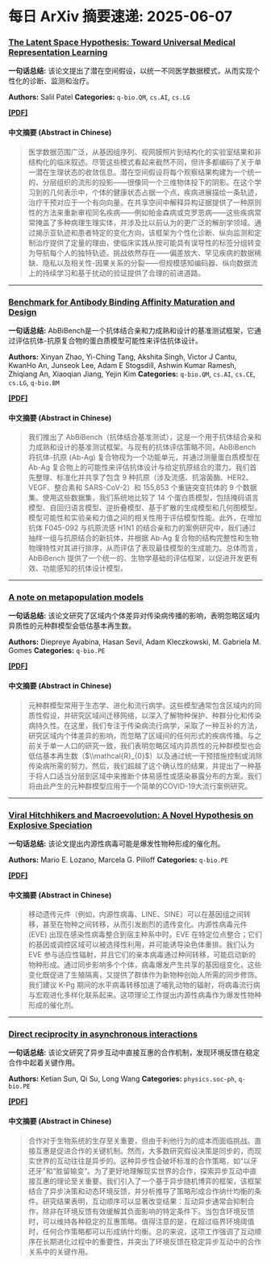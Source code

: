 # 每日 ArXiv 摘要速递: 2025-06-07

### [The Latent Space Hypothesis: Toward Universal Medical Representation Learning](https://arxiv.org/abs/2506.04515)

**一句话总结:** 该论文提出了潜在空间假设，以统一不同医学数据模式，从而实现个性化的诊断、监测和治疗。

**Authors:** Salil Patel
**Categories:** `q-bio.QM`, `cs.AI`, `cs.LG`

[**[PDF]**](https://arxiv.org/pdf/2506.04515)

#### 中文摘要 (Abstract in Chinese)

> 医学数据范围广泛，从基因组序列、视网膜照片到结构化的实验室结果和非结构化的临床叙述。尽管这些模式看起来截然不同，但许多都编码了关于单一潜在生理状态的收敛信息。潜在空间假设将每个观察结果构建为一个统一的、分层组织的流形的投影——很像同一个三维物体投下的阴影。在这个学习到的几何表示中，个体的健康状态占据一个点，疾病进展描绘一条轨迹，治疗干预对应于一个有向向量。在共享空间中解释异构证据提供了一种原则性的方法来重新审视同名疾病——例如帕金森病或克罗恩病——这些疾病常常掩盖了多种病理生理实体，并涉及比以前认为的更广泛的解剖学领域。通过揭示亚轨迹和患者特定的变化方向，该框架为个性化诊断、纵向监测和定制治疗提供了定量的理由，使临床实践从按可能具有误导性的标签分组转变为导航每个人的独特轨迹。挑战依然存在——偏差放大、罕见疾病的数据稀缺、隐私以及相关性-因果关系的分裂——但规模感知编码器、纵向数据流上的持续学习和基于扰动的验证提供了合理的前进道路。

---

### [Benchmark for Antibody Binding Affinity Maturation and Design](https://arxiv.org/abs/2506.04235)

**一句话总结:** AbBiBench是一个抗体结合亲和力成熟和设计的基准测试框架，它通过评估抗体-抗原复合物的蛋白质模型可能性来评估抗体设计。

**Authors:** Xinyan Zhao, Yi-Ching Tang, Akshita Singh, Victor J Cantu, KwanHo An, Junseok Lee, Adam E Stogsdill, Ashwin Kumar Ramesh, Zhiqiang An, Xiaoqian Jiang, Yejin Kim
**Categories:** `q-bio.QM`, `cs.AI`, `cs.CE`, `cs.LG`, `q-bio.BM`

[**[PDF]**](https://arxiv.org/pdf/2506.04235)

#### 中文摘要 (Abstract in Chinese)

> 我们推出了 AbBiBench（抗体结合基准测试），这是一个用于抗体结合亲和力成熟和设计的基准测试框架。与现有的抗体评估策略不同，AbBiBench 将抗体-抗原 (Ab-Ag) 复合物视为一个功能单元，并通过测量蛋白质模型在 Ab-Ag 复合物上的可能性来评估抗体设计与给定抗原结合的潜力。我们首先整理、标准化并共享了包含 9 种抗原（涉及流感、抗溶菌酶、HER2、VEGF、整合素和 SARS-CoV-2）和 155,853 个重链突变抗体的 9 个数据集。使用这些数据集，我们系统地比较了 14 个蛋白质模型，包括掩码语言模型、自回归语言模型、逆折叠模型、基于扩散的生成模型和几何图模型。模型可能性和实验亲和力值之间的相关性用于评估模型性能。此外，在增加抗体 F045-092 与抗原流感 H1N1 的结合亲和力的案例研究中，我们通过抽样一组与抗原结合的新抗体，并根据 Ab-Ag 复合物的结构完整性和生物物理特性对其进行排序，从而评估了表现最佳模型的生成能力。总体而言，AbBiBench 提供了一个统一的、生物学基础的评估框架，以促进开发更有效、功能感知的抗体设计模型。

---

### [A note on metapopulation models](https://arxiv.org/abs/2506.04284)

**一句话总结:** 该论文研究了区域内个体差异对传染病传播的影响，表明忽略区域内异质性的元种群模型会低估基本再生数。

**Authors:** Diepreye Ayabina, Hasan Sevil, Adam Kleczkowski, M. Gabriela M. Gomes
**Categories:** `q-bio.PE`

[**[PDF]**](https://arxiv.org/pdf/2506.04284)

#### 中文摘要 (Abstract in Chinese)

> 元种群模型常用于生态学、进化和流行病学。这些模型通常包含区域内的同质性假设，并研究区域间迁移网络，以深入了解物种保护、种群分化和传染病持久性。在这里，我们专注于传染病流行病学，采取了一种互补的方法，研究区域内个体差异的影响，而忽略了区域间的任何形式的疾病传播。与之前关于单一人口的研究一致，我们表明忽略区域内异质性的元种群模型也会低估基本再生数（$\\mathcal{R}_{0}$）以及通过统一干预措施控制或消除传染病所需的努力。然后，我们超越了这个确认性的结果，并提出了一种基于将人口适当分层到区域中来推断个体易感性或感染暴露分布的方案。我们将由此产生的元种群模型应用于一个简单的COVID-19大流行案例研究。

---

### [Viral Hitchhikers and Macroevolution: A Novel Hypothesis on Explosive Speciation](https://arxiv.org/abs/2506.04511)

**一句话总结:** 该论文提出内源性病毒可能是爆发性物种形成的催化剂。

**Authors:** Mario E. Lozano, Marcela G. Pilloff
**Categories:** `q-bio.PE`

[**[PDF]**](https://arxiv.org/pdf/2506.04511)

#### 中文摘要 (Abstract in Chinese)

> 移动遗传元件（例如，内源性病毒、LINE、SINE）可以在基因组之间转移，甚至在物种之间转移，从而引发剧烈的遗传变化。内源性病毒元件 (EVE) 出现在感染性病毒整合到宿主种系中时。EVE 在特定位点整合；它们的基因或调控区域可以被选择性利用，并可能诱导染色体重排。我们认为 EVE 参与适应性辐射，并且它们的亲本病毒通过种间转移，可能启动新的物种形成。通过同步影响多个个体，病毒爆发产生共享的基因组变化，这些变化既促进了生殖隔离，又提供了群体作为新物种创始人所需的同步修饰。我们建议 K-Pg 期间的水平病毒转移加速了哺乳动物的辐射，将病毒流行病与宏观进化多样化联系起来。这项理论工作提出内源性病毒作为爆发性物种形成的催化剂。

---

### [Direct reciprocity in asynchronous interactions](https://arxiv.org/abs/2506.04264)

**一句话总结:** 该论文研究了异步互动中直接互惠的合作机制，发现环境反馈在稳定合作中起着关键作用。

**Authors:** Ketian Sun, Qi Su, Long Wang
**Categories:** `physics.soc-ph`, `q-bio.PE`

[**[PDF]**](https://arxiv.org/pdf/2506.04264)

#### 中文摘要 (Abstract in Chinese)

> 合作对于生物系统的生存至关重要，但由于利他行为的成本而面临挑战。直接互惠是促进合作的关键机制。然而，大多数研究假设决策是同步的，而现实世界的互动往往是异步的。这种异步性会破坏标准的合作策略，如“以牙还牙”和“胜留输变”。为了更好地理解现实世界的合作，探索异步互动中直接互惠的理论至关重要。我们引入了一个基于异步随机博弈的框架，该框架结合了异步决策和动态环境反馈，并分析推导了策略形成合作纳什均衡的条件。研究结果表明，互动顺序可以显著改变结果：互动异步通常会抑制合作，除非在环境反馈有效缓解其负面影响的特定条件下。当包含环境反馈时，可以维持各种稳定的互惠策略。值得注意的是，在超过临界环境阈值时，任何合作策略都可以形成纳什均衡。总的来说，这项工作强调了互动顺序在长期进化过程中的重要性，并突出了环境反馈在稳定异步互动中的合作关系中的关键作用。
